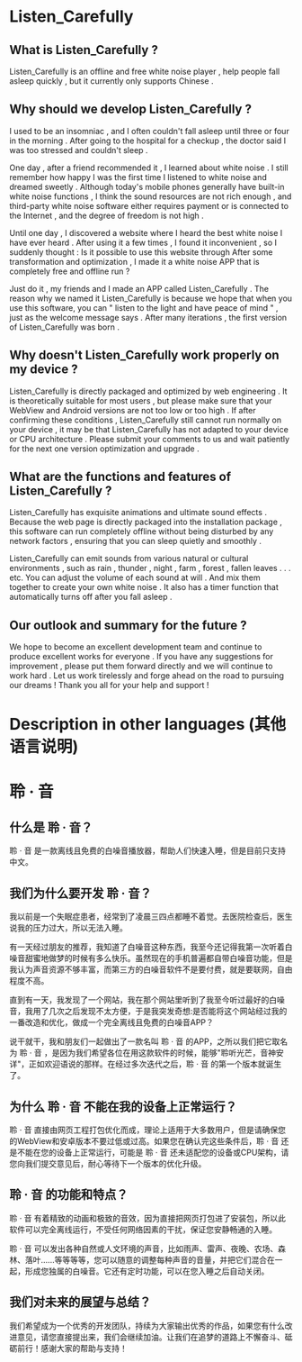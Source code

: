 # Listen_Carefully

## What is Listen_Carefully ?

Listen_Carefully is an offline and free white noise player , help people fall asleep quickly , but it currently only supports Chinese .

## Why should we develop Listen_Carefully ?

I used to be an insomniac , and I often couldn't fall asleep until three or four in the morning . After going to the hospital for a checkup , the doctor said I was too stressed and couldn't sleep . 

One day , after a friend recommended it , I learned about white noise . I still remember how happy I was the first time I listened to white noise and dreamed sweetly . Although today's mobile phones generally have built-in white noise functions , I think the sound resources are not rich enough , and third-party white noise software either requires payment or is connected to the Internet , and the degree of freedom is not high . 

Until one day , I discovered a website where I heard the best white noise I have ever heard . After using it a few times , I found it inconvenient , so I suddenly thought : Is it possible to use this website through After some transformation and optimization , I made it a white noise APP that is completely free and offline run ? 

Just do it , my friends and I made an APP called Listen_Carefully . The reason why we named it Listen_Carefully is because we hope that when you use this software, you can " listen to the light and have peace of mind " , just as the welcome message says . After many iterations , the first version of Listen_Carefully was born .

## Why doesn't Listen_Carefully work properly on my device ?

Listen_Carefully is directly packaged and optimized by web engineering . It is theoretically suitable for most users , but please make sure that your WebView and Android versions are not too low or too high . If after confirming these conditions , Listen_Carefully still cannot run normally on your device , it may be that Listen_Carefully has not adapted to your device or CPU architecture . Please submit your comments to us and wait patiently for the next one version optimization and upgrade .

## What are the functions and features of Listen_Carefully ?

Listen_Carefully has exquisite animations and ultimate sound effects . Because the web page is directly packaged into the installation package , this software can run completely offline without being disturbed by any network factors , ensuring that you can sleep quietly and smoothly .

Listen_Carefully can emit sounds from various natural or cultural environments , such as rain , thunder , night , farm , forest , fallen leaves . . . etc. You can adjust the volume of each sound at will . And mix them together to create your own white noise . It also has a timer function that automatically turns off after you fall asleep .

## Our outlook and summary for the future ?

We hope to become an excellent development team and continue to produce excellent works for everyone . If you have any suggestions for improvement , please put them forward directly and we will continue to work hard . Let us work tirelessly and forge ahead on the road to pursuing our dreams ! Thank you all for your help and support !

# Description in other languages (其他语言说明)

# 聆 · 音

## 什么是 聆 · 音？

聆 · 音 是一款离线且免费的白噪音播放器，帮助人们快速入睡，但是目前只支持中文。

## 我们为什么要开发 聆 · 音？

我以前是一个失眠症患者，经常到了凌晨三四点都睡不着觉。去医院检查后，医生说我的压力过大，所以无法入睡。

有一天经过朋友的推荐，我知道了白噪音这种东西，我至今还记得我第一次听着白噪音甜蜜地做梦的时候有多么快乐。虽然现在的手机普遍都自带白噪音功能，但是我认为声音资源不够丰富，而第三方的白噪音软件不是要付费，就是要联网，自由程度不高。

直到有一天，我发现了一个网站，我在那个网站里听到了我至今听过最好的白噪音，我用了几次之后发现不太方便，于是我突发奇想:是否能将这个网站经过我的一番改造和优化，做成一个完全离线且免费的白噪音APP？

说干就干，我和朋友们一起做出了一款名叫 聆 · 音 的APP，之所以我们把它取名为 聆 · 音 ，是因为我们希望各位在用这款软件的时候，能够"聆听光芒，音神安详"，正如欢迎语说的那样。在经过多次迭代之后，聆 · 音 的第一个版本就诞生了。

## 为什么 聆 · 音 不能在我的设备上正常运行？

聆 · 音 直接由网页工程打包优化而成，理论上适用于大多数用户，但是请确保您的WebView和安卓版本不要过低或过高。如果您在确认完这些条件后，聆 · 音 还是不能在您的设备上正常运行，可能是 聆 · 音 还未适配您的设备或CPU架构，请您向我们提交意见后，耐心等待下一个版本的优化升级。

##  聆 · 音 的功能和特点？

聆 · 音 有着精致的动画和极致的音效，因为直接把网页打包进了安装包，所以此软件可以完全离线运行，不受任何网络因素的干扰，保证您安静畅通的入睡。

聆 · 音 可以发出各种自然或人文环境的声音，比如雨声、雷声、夜晚、农场、森林、落叶......等等等等，您可以随意的调整每种声音的音量，并把它们混合在一起，形成您独属的白噪音。它还有定时功能，可以在您入睡之后自动关闭。

## 我们对未来的展望与总结？

我们希望成为一个优秀的开发团队，持续为大家输出优秀的作品，如果您有什么改进意见，请您直接提出来，我们会继续加油。让我们在追梦的道路上不懈奋斗、砥砺前行！感谢大家的帮助与支持！